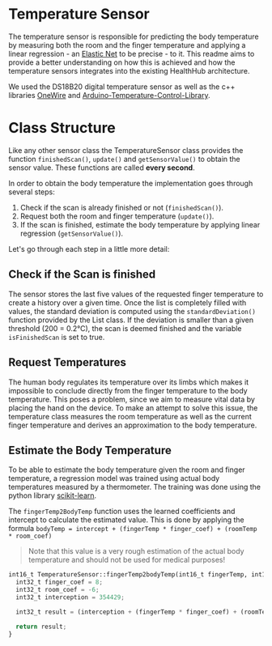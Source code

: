 # Temperature Sensor 

The temperature sensor is responsible for predicting the body temperature by measuring both the room and the finger temperature and applying a linear regression - an [Elastic Net](https://en.wikipedia.org/wiki/Elastic_net_regularization) to be precise - to it. This readme aims to provide a better understanding on how this is achieved and how the temperature sensors integrates into the existing HealthHub architecture.

We used the DS18B20 digital temperature sensor as well as the c++ libraries [OneWire](http://playground.arduino.cc/Learning/OneWire) and  [Arduino-Temperature-Control-Library](https://github.com/milesburton/Arduino-Temperature-Control-Library).

# Class Structure
Like any other sensor class the TemperatureSensor class provides the function `finishedScan()`, `update()` and `getSensorValue()` to obtain the sensor value. These functions are called **every second**.

In order to obtain the body temperature the implementation goes through several steps:
1. Check if the scan is already finished or not (`finishedScan()`).
2. Request both the room and finger temperature (`update()`).
3. If the scan is finished, estimate the body temperature by applying linear regression (`getSensorValue()`). 

Let's go through each step in a little more detail:

## Check if the Scan is finished
The sensor stores the last five values of the requested finger temperature to create a history over a given time. Once the list is completely filled with values, the standard deviation is computed using the `standardDeviation()` function provided by the List class. If the deviation is smaller than a given threshold (200 = 0.2°C), the scan is deemed finished and the variable `isFinishedScan` is set to true.

## Request Temperatures
The human body regulates its temperature over its limbs which makes it impossible to conclude directly from the finger temperature to the body temperature. This poses a problem, since we aim to measure vital data by placing the hand on the device. To make an attempt to solve this issue, the temperature class measures the room temperature as well as the current finger temperature and derives an approximation to the body temperature.

## Estimate the Body Temperature
To be able to estimate the body temperature given the room and finger temperature, a regression model was trained using actual body temperatures measured by a thermometer. The training was done using the python library [scikit-learn](http://scikit-learn.org/).

The `fingerTemp2BodyTemp` function uses the learned coefficients and intercept to calculate the estimated value. This is done by applying the formula `bodyTemp = intercept + (fingerTemp * finger_coef) + (roomTemp * room_coef)`

> Note that this value is a very rough estimation of the actual body temperature and should not be used for medical purposes!

```python
int16_t TemperatureSensor::fingerTemp2bodyTemp(int16_t fingerTemp, int16_t roomTempMean){
  int32_t finger_coef = 8;
  int32_t room_coef = -6;
  int32_t interception = 354429;

  int32_t result = (interception + (fingerTemp * finger_coef) + (roomTempMean * room_coef)) / 100;

  return result;
}
```
